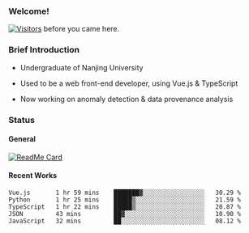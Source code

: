### Welcome!

[![Visitors](https://visitor-badge.laobi.icu/badge?page_id=HermitSun.HermitSun)]() before you came here.

### Brief Introduction

- Undergraduate of Nanjing University

- Used to be a web front-end developer, using Vue.js & TypeScript

- Now working on anomaly detection & data provenance analysis

### Status

#### General

[![ReadMe Card](https://github-readme-stats.hermitsun.vercel.app/api?username=HermitSun&count_private=true&show_icons=true)]()

#### Recent Works

<!--START_SECTION:waka-->
```text
Vue.js       1 hr 59 mins    ███████▓░░░░░░░░░░░░░░░░░   30.29 % 
Python       1 hr 25 mins    █████▒░░░░░░░░░░░░░░░░░░░   21.59 % 
TypeScript   1 hr 22 mins    █████▒░░░░░░░░░░░░░░░░░░░   20.87 % 
JSON         43 mins         ██▓░░░░░░░░░░░░░░░░░░░░░░   10.90 % 
JavaScript   32 mins         ██░░░░░░░░░░░░░░░░░░░░░░░   08.12 % 
```
<!--END_SECTION:waka-->
